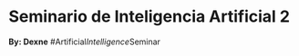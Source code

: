 # Seminario de Inteligencia Artificial 2
**By: Dexne**
# A r t i f i c i a l _ I n t e l l i g e n c e _ S e m i n a r  
 